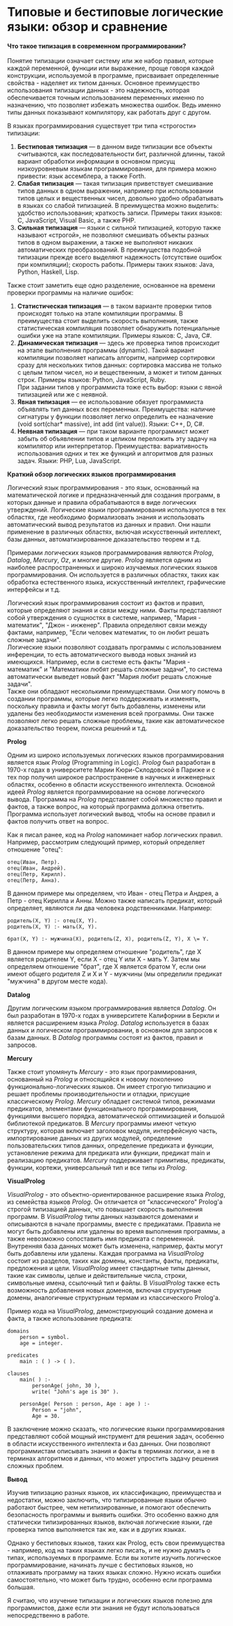 # Типовые и бестиповые логические языки: обзор и сравнение #

**Что такое типизация в современном программировании?**\
\
 Понятие типизации означает систему или же набор правил, которые каждой переменной, функции или выражение, проще говоря каждой конструкции, используемой в программе, присваивает определенные свойства - наделяет их типом данных. Основное преимущество использования типизации данных - это надежность, которая обеспечивается точным использованием переменных именно по назначению, что позволяет избежать множества ошибок. Ведь именно типы данных показывают компилятору, как работать друг с другом.

В языках программирования существует три типа «строгости» типизации:
1. **Бестиповая типизация** — в данном виде типизации все объекты считываются, как последовательности бит, различной длинны, такой вариант обработки информации в основном присущ низкоуровневым языкам программирования, для примера можно привести:  язык ассемблера, а также Forth.
 2. **Слабая типизация** — такая типизация приветствует смешивание типов данных в одном выражении, например при использовании типов целых и вещественных чисел, довольно удобно обрабатывать в языках со слабой типизацией. В преимущества можно выделить: удобство использования; краткость записи. Примеры таких языков: C, JavaScript, Visual Basic, а также PHP.
3. **Сильная типизация** — языки с сильной типизацией, которую также называют «строгой», не позволяют смешивать объекты разных типов в одном выражении, а также не выполняют никаких автоматических преобразований. В преимущества подобной типизации прежде всего выделяют надежность (отсутствие ошибок при компиляции); скорость работы.  Примеры таких языков: Java, Python, Haskell, Lisp.

Также стоит заметить еще одно разделение, основанное на времени проверки программы на наличие ошибок:
 1. **Статистическая типизация** — в таком варианте проверки типов происходят только на этапе компиляции программы. В преимущества стоит выделить скорость выполнения, также  статистическая компиляция позволяет обнаружить потенциальные ошибки уже на этапе компиляции. Примеры языков: C, Java, C#.
 2. **Динамическая типизация** — здесь же проверка типов происходит на этапе выполнения программы (dynamic). Такой вариант компиляции позволяет написать алгоритм, например сортировки сразу для нескольких типов данных: сортировка массива не только с целым типом чисел, но и вещественным, а может и типом данных строк. Примеры языков: Python, JavaScript, Ruby.
\
При задании типов у программиста тоже есть выбор: языки с явной типизацией или же с неявной.
 1. **Явная типизация** —  ее использование обязует программиста объявлять тип данных всех переменных. Преимущества: наличие сигнатуры у функции позволяет легко определить ее назначение (void sort(char* massive), int add (int value)). Языки: C++, D, C#.
 2. **Неявная типизация** — при таком варианте программист может забыть об объявлении типов и целиком переложить эту задачу на компилятор или интерпретатор. Преимущества: вариативность использования одних и тех же функций и алгоритмов для разных задач. Языки: PHP, Lua, JavaScript.

**Краткий обзор логических языков программирования**

Логический язык программирования - это язык, основанный на математической логике и предназначенный для создания программ, в которых данные и правила обрабатываются в виде логических утверждений. Логические языки программирования используются в тех областях, где необходимо формализовать знания и использовать автоматический вывод результатов из данных и правил. Они нашли применение в различных областях, включая искусственный интеллект, базы данных, автоматизированное доказательство теорем и т.д.

Примерами логических языков программирования являются *Prolog*, *Datalog*, *Mercury*, *Oz*, и многие другие. *Prolog* является одним из наиболее распространенных и широко изучаемых логических языков программирования. Он используется в различных областях, таких как обработка естественного языка, искусственный интеллект, графические интерфейсы и т.д.

Логический язык программирования состоит из фактов и правил, которые определяют знания и связи между ними. Факты представляют собой утверждения о сущностях в системе, например, "Мария - математик", "Джон - инженер". Правила определяют связи между фактами, например, "Если человек математик, то он любит решать сложные задачи".\
Логические языки позволяют создавать программы с использованием инференции, то есть автоматического вывода новых знаний из имеющихся. Например, если в системе есть факты "Мария - математик" и "Математики любят решать сложные задачи", то система автоматически выведет новый факт "Мария любит решать сложные задачи".\
Также они обладают несколькими преимуществами. Они могу помочь в создании программы, которые легко поддерживать и изменять, поскольку правила и факты могут быть добавлены, изменены или удалены без необходимости изменения всей программы. Они также позволяют легко решать сложные проблемы, такие как автоматическое доказательство теорем, поиска решений и т.д.

**Prolog**

Одним из широко используемых логических языков программирования является язык *Prolog* (Programming in Logic). *Prolog* был разработан в 1970-х годах в университете Марии Кюри-Склодовской в Париже и с тех пор получил широкое распространение в научных и инженерных областях, особенно в области искусственного интеллекта.
Основной идеей *Prolog* является программирование на основе логического вывода. Программа на *Prolog* представляет собой множество правил и фактов, а также вопрос, на который программа должна ответить. Программа использует логический вывод, чтобы на основе правил и фактов получить ответ на вопрос.

Как я писал ранее, код на *Prolog* напоминает набор логических правил. Например, рассмотрим следующий пример, который определяет отношение "отец":
```
отец(Иван, Петр).
отец(Иван, Андрей).
отец(Петр, Кирилл).
отец(Петр, Анна).
```
В данном примере мы определяем, что Иван - отец Петра и Андрея, а Петр - отец Кирилла и Анны.
Можно также написать предикат, который определяет, являются ли два человека родственниками. Например:
```
родитель(X, Y) :- отец(X, Y).
родитель(X, Y) :- мать(X, Y).

брат(X, Y) :- мужчина(X), родитель(Z, X), родитель(Z, Y), X \= Y.
```

В данном примере мы определяем отношение "родитель", где X является родителем Y, если X - отец Y или X - мать Y. Затем мы определяем отношение "брат", где X является братом Y, если они имеют общего родителя Z и X и Y - мужчины (мы определили предикат "мужчина" в другом месте кода).

**Datalog**

Другим логическим языком программирования является *Datalog*. Он был разработан в 1970-х годах в университете Калифорнии в Беркли и является расширением языка *Prolog*. *Datalog* используется в базах данных и логическом программировании, в основном для запросов к базам данных. В *Datalog* программы состоят из фактов, правил и запросов.

**Mercury**

Также стоит упомянуть *Mercury* - это язык программирования, основанный на *Prolog* и относящийся к новому поколению функционально-логических языков. Он имеет строгую типизацию и решает проблемы производительности и отладки, присущие классическому *Prolog*. *Mercury* обладает системой типов, режимами предикатов, элементами функционального программирования, функциями высшего порядка, автоматической оптимизацией и большой библиотекой предикатов. В *Mercury* программы имеют четкую структуру, которая включает заголовок модуля, интерфейсную часть, импортирование данных из других модулей, определение пользовательских типов данных, определение предиката и функции, установление режима для предиката или функции, предикат main и реализацию предикатов. *Mercury* поддерживает примитивы, предикаты, функции, кортежи, универсальный тип и все типы из *Prolog*.

**VisualProlog**

*VisualProlog* - это объектно-ориентированное расширение языка *Prolog*, из семейства языков *Prolog*. Он отличается от "классического" Prolog'а строгой типизацией данных, что повышает скорость выполнения программ. В *VisualProlog* типы данных называются доменами и описываются в начале программы, вместе с предикатами. Правила не могут быть добавлены или удалены во время выполнения программы, а также невозможно сопоставить имя предиката с переменной. Внутренняя база данных может быть изменена, например, факты могут быть добавлены или удалены. Каждая программа на *VisualProlog* состоит из разделов, таких как домены, константы, факты, предикаты, предложения и цели. *VisualProlog* имеет стандартные типы данных, такие как символы, целые и действительные числа, строки, символьные имена, ссылочный тип и файлы. В *VisualProlog* также есть возможность добавления новых доменов, включая структурные домены, аналогичные структурным термам из классического Prolog'а.

Пример кода на *VisualProlog*, демонстрирующий создание домена и факта, а также использование предиката:

```
domains
    person = symbol.
    age = integer.

predicates
    main : ( ) -> ( ).

clauses
    main( ) :-
        personAge( john, 30 ),
        write( "John's age is 30" ).

    personAge( Person : person, Age : age ) :-
        Person = "john",
        Age = 30.
```
В заключение можно сказать, что логические языки программирования представляют собой мощный инструмент для решения задач, особенно в области искусственного интеллекта и баз данных. Они позволяют программистам описывать знания и факты в терминах логики, а не в терминах алгоритмов и данных, что может упростить задачу решения сложных проблем.

**Вывод**

Изучив типизацию разных языков, их классификацию, преимущества и недостатки, можно заключить, что типизированные языки обычно работают быстрее, чем нетипизированные, и помогают обеспечить безопасность программы и выявить ошибки. Это особенно важно для статически типизированных языков, включая логические языки, где проверка типов выполняется так же, как и в других языках.

Однако у бестиповых языков, таких как Prolog, есть свои преимущества - например, код на таких языках легко писать, и не нужно думать о типах, используемых в программе. Если вы хотите изучить логическое программирование, начинать лучше с бестиповых языков, но отлаживать программу на таких языках сложно. Нужно искать ошибки самостоятельно, что может быть трудно, особенно если программа большая.

Я считаю, что изучение типизации и логических языков полезно для программистов, даже если эти знания не будут использоваться непосредственно в работе.
